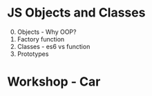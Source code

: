 # JS Objects and Classes

0. Objects - Why OOP?
1. Factory function
2. Classes - es6 vs function
3. Prototypes

# Workshop - Car
